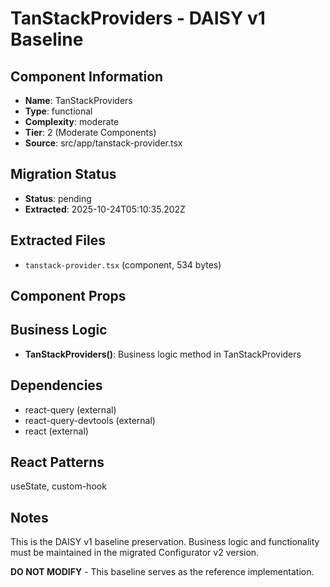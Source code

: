 # TanStackProviders - DAISY v1 Baseline

## Component Information

- **Name**: TanStackProviders
- **Type**: functional
- **Complexity**: moderate
- **Tier**: 2 (Moderate Components)
- **Source**: src/app/tanstack-provider.tsx

## Migration Status

- **Status**: pending
- **Extracted**: 2025-10-24T05:10:35.202Z

## Extracted Files

- `tanstack-provider.tsx` (component, 534 bytes)

## Component Props



## Business Logic

- **TanStackProviders()**: Business logic method in TanStackProviders

## Dependencies

- react-query (external)
- react-query-devtools (external)
- react (external)

## React Patterns

useState, custom-hook

## Notes

This is the DAISY v1 baseline preservation. Business logic and functionality
must be maintained in the migrated Configurator v2 version.

**DO NOT MODIFY** - This baseline serves as the reference implementation.
